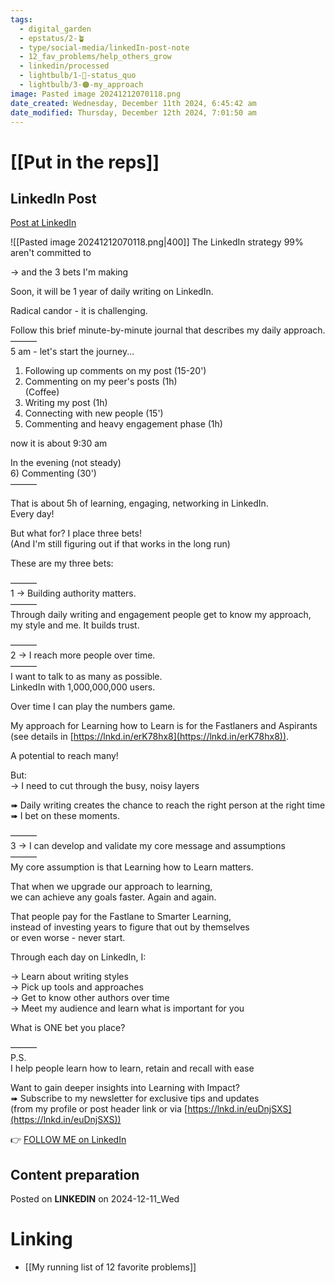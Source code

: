 ```yaml
---
tags:
  - digital_garden
  - epstatus/2-🪴
  - type/social-media/linkedIn-post-note
  - 12_fav_problems/help_others_grow
  - linkedin/processed
  - lightbulb/1-🔴-status_quo
  - lightbulb/3-🟠-my_approach
image: Pasted image 20241212070118.png
date_created: Wednesday, December 11th 2024, 6:45:42 am
date_modified: Thursday, December 12th 2024, 7:01:50 am
---
```

# [[Put in the reps]]
## LinkedIn Post
[Post at LinkedIn](https://www.linkedin.com/posts/sebastiankamilli_the-linkedin-strategy-99-arent-committed-activity-7272505438326140928-iTmu?utm_source=share&utm_medium=member_desktop)

![[Pasted image 20241212070118.png|400]]
The LinkedIn strategy 99% aren't committed to  
  
→ and the 3 bets I'm making  
  
Soon, it will be 1 year of daily writing on LinkedIn.  
  
Radical candor - it is challenging.  
  
Follow this brief minute-by-minute journal that describes my daily approach.  
———  
5 am - let's start the journey...  
  
1) Following up comments on my post (15-20')  
2) Commenting on my peer's posts (1h)  
(Coffee)  
3) Writing my post (1h)  
4) Connecting with new people (15')  
5) Commenting and heavy engagement phase (1h)  
  
now it is about 9:30 am  
  
In the evening (not steady)  
6) Commenting (30')  
———  
  
  
That is about 5h of learning, engaging, networking in LinkedIn.  
Every day!  
  
  
But what for? I place three bets!  
(And I'm still figuring out if that works in the long run)  
  
These are my three bets:  
  
———  
1 → Building authority matters.  
———  
Through daily writing and engagement people get to know my approach, my style and me. It builds trust.  
  
  
———  
2 → I reach more people over time.  
———  
I want to talk to as many as possible.  
LinkedIn with 1,000,000,000 users.  
  
Over time I can play the numbers game.  
  
My approach for Learning how to Learn is for the Fastlaners and Aspirants  
(see details in [https://lnkd.in/erK78hx8](https://lnkd.in/erK78hx8)).  
  
A potential to reach many!  
  
  
But:  
→ I need to cut through the busy, noisy layers  
  
➠ Daily writing creates the chance to reach the right person at the right time  
➠ I bet on these moments.  
  
  
———  
3 → I can develop and validate my core message and assumptions  
———  
My core assumption is that Learning how to Learn matters.  
  
That when we upgrade our approach to learning,  
we can achieve any goals faster. Again and again.  
  
That people pay for the Fastlane to Smarter Learning,  
instead of investing years to figure that out by themselves  
or even worse - never start.  
  
Through each day on LinkedIn, I:  
  
→ Learn about writing styles  
→ Pick up tools and approaches  
→ Get to know other authors over time  
→ Meet my audience and learn what is important for you  
  
  
What is ONE bet you place?  
  
  
———  
P.S.  
I help people learn how to learn, retain and recall with ease  
  
Want to gain deeper insights into Learning with Impact?  
➠ Subscribe to my newsletter for exclusive tips and updates  
(from my profile or post header link or via [https://lnkd.in/euDnjSXS](https://lnkd.in/euDnjSXS))


👉 [FOLLOW ME on LinkedIn](https://www.linkedin.com/comm/mynetwork/discovery-see-all?usecase=PEOPLE_FOLLOWS&followMember=sebastiankamilli)

## Content preparation


Posted on **LINKEDIN** on 2024-12-11_Wed
# Linking
+ [[My running list of 12 favorite problems]]